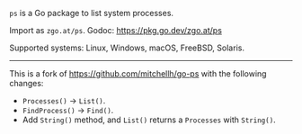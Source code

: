 `ps` is a Go package to list system processes.

Import as `zgo.at/ps`. Godoc: https://pkg.go.dev/zgo.at/ps

Supported systems: Linux, Windows, macOS, FreeBSD, Solaris.

---

This is a fork of https://github.com/mitchellh/go-ps with the following changes:

- `Processes()` → `List()`.
- `FindProcess()` -> `Find()`.
- Add `String()` method, and `List()` returns a `Processes` with `String()`.
